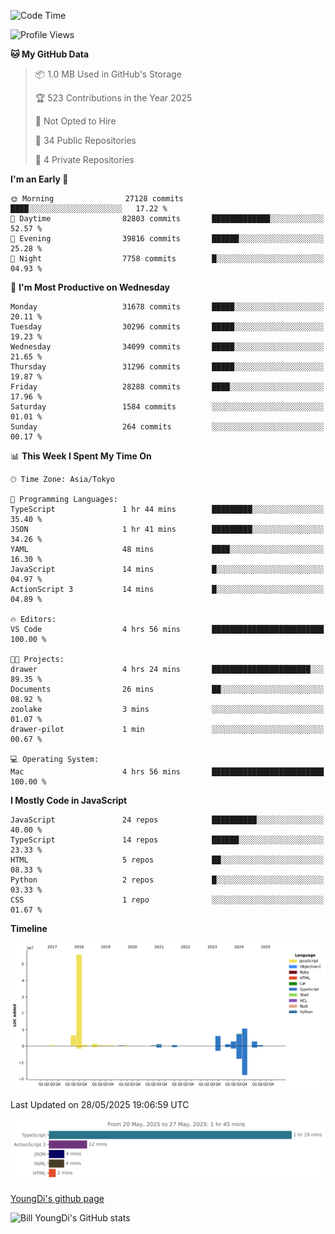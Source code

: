 <!--START_SECTION:waka-->
![Code Time](http://img.shields.io/badge/Code%20Time-1%2C306%20hrs%2049%20mins-blue)

![Profile Views](http://img.shields.io/badge/Profile%20Views-1-blue)

**🐱 My GitHub Data** 

> 📦 1.0 MB Used in GitHub's Storage 
 > 
> 🏆 523 Contributions in the Year 2025
 > 
> 🚫 Not Opted to Hire
 > 
> 📜 34 Public Repositories 
 > 
> 🔑 4 Private Repositories 
 > 
**I'm an Early 🐤** 

```text
🌞 Morning                27128 commits       ████░░░░░░░░░░░░░░░░░░░░░   17.22 % 
🌆 Daytime                82803 commits       █████████████░░░░░░░░░░░░   52.57 % 
🌃 Evening                39816 commits       ██████░░░░░░░░░░░░░░░░░░░   25.28 % 
🌙 Night                  7758 commits        █░░░░░░░░░░░░░░░░░░░░░░░░   04.93 % 
```
📅 **I'm Most Productive on Wednesday** 

```text
Monday                   31678 commits       █████░░░░░░░░░░░░░░░░░░░░   20.11 % 
Tuesday                  30296 commits       █████░░░░░░░░░░░░░░░░░░░░   19.23 % 
Wednesday                34099 commits       █████░░░░░░░░░░░░░░░░░░░░   21.65 % 
Thursday                 31296 commits       █████░░░░░░░░░░░░░░░░░░░░   19.87 % 
Friday                   28288 commits       ████░░░░░░░░░░░░░░░░░░░░░   17.96 % 
Saturday                 1584 commits        ░░░░░░░░░░░░░░░░░░░░░░░░░   01.01 % 
Sunday                   264 commits         ░░░░░░░░░░░░░░░░░░░░░░░░░   00.17 % 
```


📊 **This Week I Spent My Time On** 

```text
🕑︎ Time Zone: Asia/Tokyo

💬 Programming Languages: 
TypeScript               1 hr 44 mins        █████████░░░░░░░░░░░░░░░░   35.40 % 
JSON                     1 hr 41 mins        █████████░░░░░░░░░░░░░░░░   34.26 % 
YAML                     48 mins             ████░░░░░░░░░░░░░░░░░░░░░   16.30 % 
JavaScript               14 mins             █░░░░░░░░░░░░░░░░░░░░░░░░   04.97 % 
ActionScript 3           14 mins             █░░░░░░░░░░░░░░░░░░░░░░░░   04.89 % 

🔥 Editors: 
VS Code                  4 hrs 56 mins       █████████████████████████   100.00 % 

🐱‍💻 Projects: 
drawer                   4 hrs 24 mins       ██████████████████████░░░   89.35 % 
Documents                26 mins             ██░░░░░░░░░░░░░░░░░░░░░░░   08.92 % 
zoolake                  3 mins              ░░░░░░░░░░░░░░░░░░░░░░░░░   01.07 % 
drawer-pilot             1 min               ░░░░░░░░░░░░░░░░░░░░░░░░░   00.67 % 

💻 Operating System: 
Mac                      4 hrs 56 mins       █████████████████████████   100.00 % 
```

**I Mostly Code in JavaScript** 

```text
JavaScript               24 repos            ██████████░░░░░░░░░░░░░░░   40.00 % 
TypeScript               14 repos            ██████░░░░░░░░░░░░░░░░░░░   23.33 % 
HTML                     5 repos             ██░░░░░░░░░░░░░░░░░░░░░░░   08.33 % 
Python                   2 repos             █░░░░░░░░░░░░░░░░░░░░░░░░   03.33 % 
CSS                      1 repo              ░░░░░░░░░░░░░░░░░░░░░░░░░   01.67 % 
```



**Timeline**

![Lines of Code chart](https://raw.githubusercontent.com/Youngdi/Youngdi/master/assets/bar_graph.png)


 Last Updated on 28/05/2025 19:06:59 UTC
<!--END_SECTION:waka-->

![wakatime](./images/stat.svg)

[YoungDi's github page](https://youngdi.github.io)

![Bill YoungDi's GitHub stats](https://github-readme-stats.vercel.app/api?username=youngdi&count_private=true&show_icons=true)

